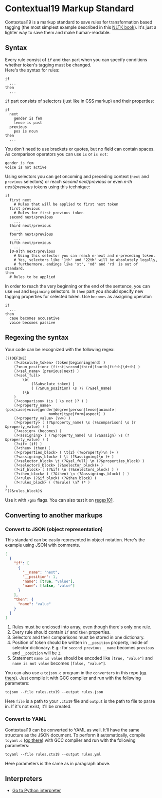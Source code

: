 # Contextual19 Markup Standard

Contextual19 is a markup standard to save rules for transformation based tagging (the most simplest example described in this [NLTK book](http://www.nltk.org/book/ch05.html)). It's just a lighter way to save them and make human-readable.

## Syntax
Every rule consist of `if` and `then` part when you can specify conditions whether token's tagging must be changed.  
Here's the syntax for rules:
```
if
  ...
then
  ...
```
`if` part consists of selectors (just like in CSS markup) and their properties:
```
if
  next
    gender is fem
    tense is past
  previous
    pos is noun
then
  ...
```
You don't need to use brackets or quotes, but no field can contain spaces. As comparison operators you can use `is` or `is not`:
```
gender is fem
voice is not active
```
Using selectors you can get oncoming and preceding context (`next` and `previous` selectors) or reach _second next/previous_ or even _n-th next/previous_ tokens using this technique:
```
if
  first next
    # Rules that will be applied to first next token
  first previous
    # Rules for first previous token
  second next/previous
    ...
  third next/previous
    ...
  fourth next/previous
    ...
  fifth next/previous
    ...
  [0-9]th next/previous
    # Using this selector you can reach n-next and n-preceding token.
    # Yes, selectors like '1th' and '22th' will be absolutely legally,
    # furthermore, endings like 'st', 'nd' and 'rd' is out of standard.
then
  # Rules to be applied
```
In order to reach the very beginning or the end of the sentence, you can use `end` and `beginning` selectors.
In `then` part you should specify new tagging properties for selected token. Use `becomes` as assigning operator:
```
if
  ...
then
  case becomes accusative
  voice becomes passive
```

## Regexing the syntax
Your code can be recognized with the following regex:
```regex
(?(DEFINE)
	(?<absolute_token> (token|beginning|end) )
	(?<num_position> (first|second|third|fourth|fifth|\d+th) )
	(?<sel_name> (previous|next) )
	(?<sel_full>
		\b(
			(?&absolute_token) |
			( (?&num_position) \s )? (?&sel_name)
		)\b
	)
	(?<comparison> (is ( \s not )? ) )
	(?<property_name> (pos|case|voice|gender|degree|person|tense|animate|
					number|type|form|aspect) )
	(?<property_value> (\w+) )
	(?<property> ( (?&property_name) \s (?&comparison) \s (?&property_value) ) )
	(?<assign> (becomes) )
	(?<assigning> ( (?&property_name) \s (?&assign) \s (?&property_value) ) )
	(?<if> (if) )
	(?<then> (then) )
	(?<properties_block> ( \t{2} (?&property)\n )+ )
	(?<assignings_block> ( \t (?&assigning)\n )+ )
	(?<selector_block> \t (?&sel_full) \n (?&properties_block) )
	(?<selectors_block> (?&selector_block)+ )
	(?<if_block> ( (?&if) \n (?&selectors_block) ) )
	(?<then_block> ( (?&then) \n (?&assignings_block) ) )
	(?<rule> (?&if_block) (?&then_block) )
	(?<rules_block> ( (?&rule) \n? )* )
)
^(?&rules_block)$
```
Use it with `/gmx` flags.
You can also test it on [regex101](https://regex101.com/r/K54WEL/1/).

## Converting to another markups

### Convert to JSON (object representation)
This standard can be easily represented in object notation. Here's the example using JSON with comments.
```json
[
  {
    "if": [
      {
        "__name": "next",
        "__position": 1,
        "name": [true, "value"],
        "name": [false, "value"]
      }
    ],
    "then": {
      "name": "value"
    }
  }
]
```
1. Rules must be enclosed into array, even though there's only one rule.
2. Every rule should contain `if` and `then` properties.
3. Selectors and their comparisons must be stored in one dictionary.
4. Position of token should be written in `__position` property, inside of selector dictionary. E.g.: for `second previous` `__name` becomes `previous` and `__position` will be `2`.
5. Statement `name is value` should be encoded like `[true, "value"]` and `name is not value` becomes `[false, "value"]`.


You can also use a `tojson.c` program in the `converters` in this repo ([go there](converters/tojson.c)). Just compile it with GCC compiler and run with the following parameters:
```
tojson --file rules.ctx19 --output rules.json
```
Here `file` is a path to your `.ctx19` file and `output` is the path to file to parse in. If it's not exist, it'll be created.

### Convert to YAML
Contextual19 can be converted to YAML as well. It'll have the same structure as the JSON document. To perform it automatically, compile `toyaml.c` ([go there](converters/toyaml.c)) with GCC compiler and run with the following parameters:
```
toyaml --file rules.ctx19 --output rules.yml
```
Here parameters is the same as in paragraph above.

## Interpreters
* [Go to Python interpreter](interpreter-py)
